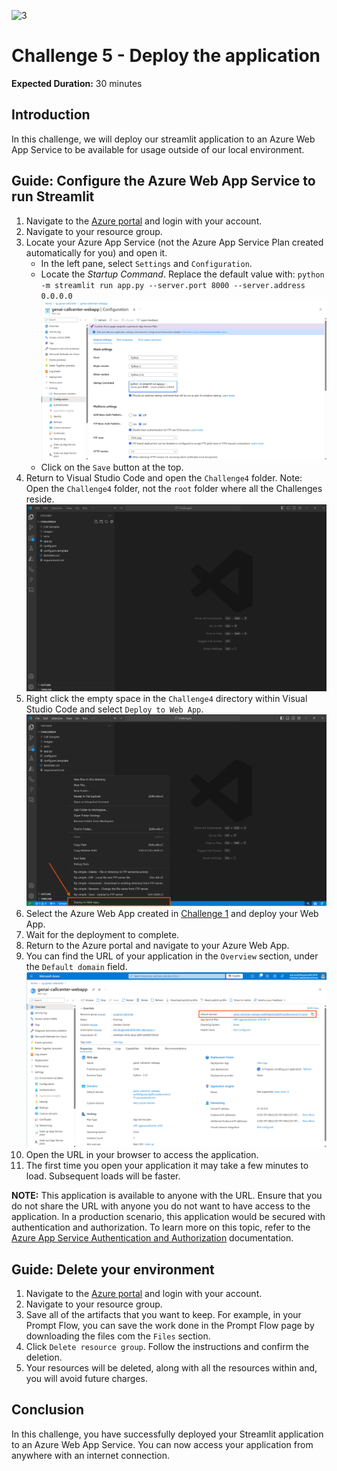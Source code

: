 ![3](https://github.com/user-attachments/assets/dad008f7-0112-45a9-baa0-a2461a67130b)

# Challenge 5 - Deploy the application

**Expected Duration:** 30 minutes

## Introduction
In this challenge, we will deploy our streamlit application to an Azure Web App Service to be available for usage outside of our local environment.

## Guide: Configure the Azure Web App Service to run Streamlit
1. Navigate to the [Azure portal](https://portal.azure.com/#home) and login with your account.
2. Navigate to your resource group.
3. Locate your Azure App Service (not the Azure App Service Plan created automatically for you) and open it.
    * In the left pane, select `Settings` and `Configuration`.
    * Locate the *Startup Command*. Replace the default value with:
    ```python -m streamlit run app.py --server.port 8000 --server.address 0.0.0.0```
    ![appconfig](./images/appconfig.png)
    * Click on the `Save` button at the top.
4. Return to Visual Studio Code and open the `Challenge4` folder. Note: Open the `Challenge4` folder, not the `root` folder where all the Challenges reside.
![vscode](./images/vscode.png)
5. Right click the empty space in the `Challenge4` directory within Visual Studio Code and select `Deploy to Web App`.
![deploywebapp](./images/deploywebapp.png)
6. Select the Azure Web App created in [Challenge 1](../Challenge1/README.md) and deploy your Web App.
7. Wait for the deployment to complete.
8. Return to the Azure portal and navigate to your Azure Web App.
9. You can find the URL of your application in the `Overview` section, under the `Default domain` field.
![url](./images/url.png)
10. Open the URL in your browser to access the application.
11. The first time you open your application it may take a few minutes to load. Subsequent loads will be faster.

**NOTE:** This application is available to anyone with the URL. Ensure that you do not share the URL with anyone you do not want to have access to the application. In a production scenario, this application would be secured with authentication and authorization. To learn more on this topic, refer to the [Azure App Service Authentication and Authorization](https://learn.microsoft.com/en-us/azure/app-service/scenario-secure-app-authentication-app-service?tabs=workforce-configuration) documentation.

## Guide: Delete your environment
1. Navigate to the [Azure portal](https://portal.azure.com/#home) and login with your account.
2. Navigate to your resource group.
3. Save all of the artifacts that you want to keep. For example, in your Prompt Flow, you can save the work done in the Prompt Flow page by downloading the files com the `Files` section.
3. Click `Delete resource group`. Follow the instructions and confirm the deletion.
4. Your resources will be deleted, along with all the resources within and, you will avoid future charges.

## Conclusion
In this challenge, you have successfully deployed your Streamlit application to an Azure Web App Service. You can now access your application from anywhere with an internet connection.